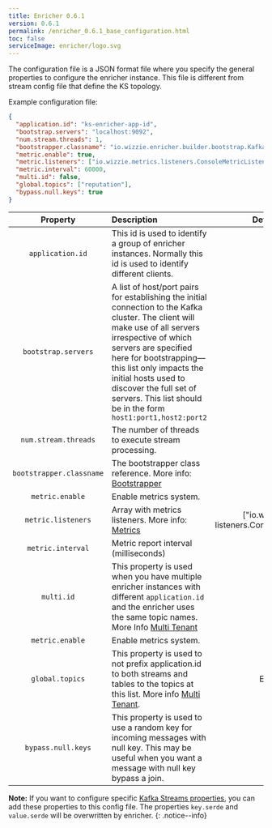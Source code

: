 ```yaml
---
title: Enricher 0.6.1
version: 0.6.1
permalink: /enricher_0.6.1_base_configuration.html
toc: false
serviceImage: enricher/logo.svg
---
```


The configuration file is a JSON format file where you specify the general properties to configure the enricher instance. This file is different from stream config file that define the KS topology.

Example configuration file:

```json
{
  "application.id": "ks-enricher-app-id",
  "bootstrap.servers": "localhost:9092",
  "num.stream.threads": 1,
  "bootstrapper.classname": "io.wizzie.enricher.builder.bootstrap.KafkaBootstrapper",
  "metric.enable": true,
  "metric.listeners": ["io.wizzie.metrics.listeners.ConsoleMetricListener"],
  "metric.interval": 60000,
  "multi.id": false,
  "global.topics": ["reputation"],
  "bypass.null.keys": true
}
```

| Property    | Description     |  Default Value|
|:-------------:|:-----------------------------|:-------------:|
| `application.id`      | This id is used to identify a group of enricher instances. Normally this id is used to identify different clients.      |  - |
| `bootstrap.servers`      | A list of host/port pairs for establishing the initial connection to the Kafka cluster. The client will make use of all servers irrespective of which servers are specified here for bootstrapping—this list only impacts the initial hosts used to discover the full set of servers. This list should be in the form `host1:port1,host2:port2`      | - |
| `num.stream.threads`      | The number of threads to execute stream processing.      | 1 |
| `bootstrapper.classname`      | The bootstrapper class reference. More info: [Bootstrapper](/enricher_{{page.version}}_bootstrapper.html)       | - |
| `metric.enable`      | Enable metrics system.      | false |
| `metric.listeners`      | Array with metrics listeners. More info: [Metrics](https://github.com/wizzie-io/metrics-library/tree/master/src/main/java/io/wizzie/metrics/listeners)      | ["io.wizzie.metrics. listeners.ConsoleMetricListener"] |
| `metric.interval`      | Metric report interval (milliseconds)      |  60000 |
| `multi.id`      | This property is used when you have multiple enricher instances with different `application.id` and the enricher uses the same topic names. More Info [Multi Tenant](/enricher_{{page.version}}_multi_tenant.html)      |  false |
| `metric.enable`      | Enable metrics system.      | false |
| `global.topics`      | This property is used to not prefix application.id to both streams and tables to the topics at this list. More info [Multi Tenant](/enricher_{{page.version}}_multi_tenant.html).   | Empty list. |
| `bypass.null.keys`      | This property is used to use a random key for incoming messages with null key. This may be useful when you want a message with null key bypass a join.  | false |

**Note:** If you want to configure specific [Kafka Streams properties](http://kafka.apache.org/documentation#streamsconfigs), you can add these properties to this config file. The properties `key.serde` and `value.serde` will be overwritten by enricher. 
{: .notice--info}
